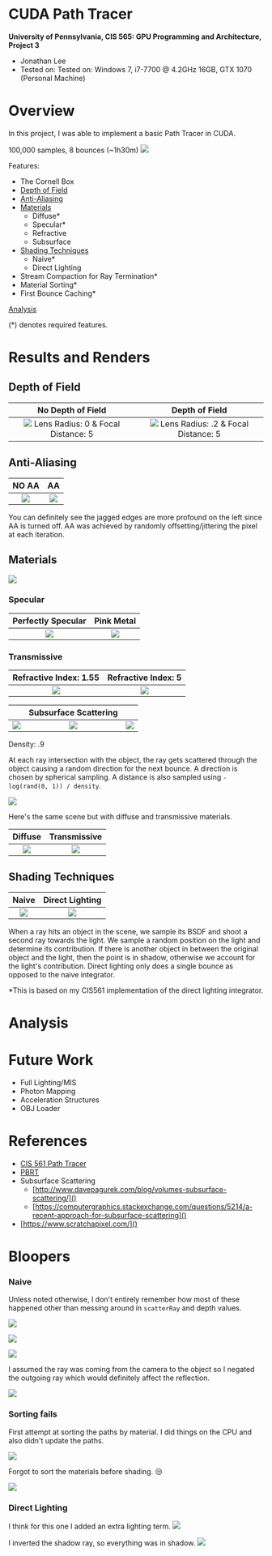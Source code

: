 CUDA Path Tracer
================

**University of Pennsylvania, CIS 565: GPU Programming and Architecture, Project 3**

* Jonathan Lee
* Tested on: Tested on: Windows 7, i7-7700 @ 4.2GHz 16GB, GTX 1070 (Personal Machine)

# Overview

In this project, I was able to implement a basic Path Tracer in CUDA.

100,000 samples, 8 bounces (~1h30m)
![](img/materials100000samp.png)

Features:
- The Cornell Box
- [Depth of Field](#depth-of-field)
- [Anti-Aliasing](#anti-aliasing)
- [Materials](#materials)
    - Diffuse*
    - Specular*
    - Refractive
    - Subsurface 
- [Shading Techniques](#shading-techniques)
    - Naive*
    - Direct Lighting
- Stream Compaction for Ray Termination*
- Material Sorting*
- First Bounce Caching*

[Analysis](#analysis)

(*) denotes required features.

# Results and Renders

## Depth of Field

No Depth of Field             |  Depth of Field
:-------------------------:|:-------------------------:
![](img/nodof_cornell.2017-09-29_04-40-15z.5000samp.png) Lens Radius: 0 & Focal Distance: 5  |  ![](img/dof_cornell.2017-09-29_04-28-53z.5000samp.png) Lens Radius: .2 & Focal Distance: 5 |

## Anti&#8208;Aliasing

NO AA      |  AA
:-------------------------:|:-------------------------:
![](img/noaa.png)   |  ![](img/aa.png)  |

You can definitely see the jagged edges are more profound on the left since AA is turned off. AA was achieved by randomly offsetting/jittering the pixel at each iteration.

## Materials

![](img/materials10000desc.png)

### Specular
Perfectly Specular   |  Pink Metal
:-------------------------:|:-------------------------:
![](img/cornell.2017-10-01_07-20-52z.5000samp.png)      | ![](img/cornell.2017-10-01_07-40-20z.5000samp.png)  |

### Transmissive
Refractive Index: 1.55    |  Refractive Index: 5
:-------------------------:|:-------------------------:
![](img/1.55iorcornell.2017-10-01_07-24-56z.5000samp.png)      | ![](img/ior5cornell.2017-10-01_07-17-22z.5000samp.png)  |



|   |Subsurface Scattering |  |
| ------------- |:-------------:| -----:|
| ![](img/subsurface/backleft.png)      | ![](img/subsurface/backright.png) | ![](img/subsurface/frontright.png) |

Density: .9

At each ray intersection with the object, the ray gets scattered through the object causing a random direction for the next bounce. A direction is chosen by spherical sampling. A distance is also sampled using `-log(rand(0, 1)) / density`.

![](img/cornell.2017-10-01_15-40-44z.50000samp.png)

Here's the same scene but with diffuse and transmissive materials.

Diffuse             |  Transmissive
:-------------------------:|:-------------------------:
![](img/cornell.2017-10-01_16-27-12z.5000samp.png)  |  ![](img/cornell.2017-10-01_16-35-00z.5000samp.png)

## Shading Techniques

Naive             |  Direct Lighting
:-------------------------:|:-------------------------:
![](img/naive_cornell.2017-09-23_19-25-09z.1285samp.png)  |  ![](img/direct_cornell.2017-09-29_06-05-30z.5000samp.png)

When a ray hits an object in the scene, we sample its BSDF and shoot a second ray towards the light. We sample a random position on the light and determine its contribution. If there is another object in between the original object and the light, then the point is in shadow, otherwise we account for the light's contribution. Direct lighting only does a single bounce as opposed to the naive integrator.

*This is based on my CIS561 implementation of the direct lighting integrator.

# Analysis

# Future Work

- Full Lighting/MIS
- Photon Mapping
- Acceleration Structures
- OBJ Loader

# References
- [CIS 561 Path Tracer](https://github.com/AgentLee/PathTracer)
- [PBRT](https://github.com/mmp/pbrt-v3)
- Subsurface Scattering
    - [http://www.davepagurek.com/blog/volumes-subsurface-scattering/]()
    - [https://computergraphics.stackexchange.com/questions/5214/a-recent-approach-for-subsurface-scattering]()
- [https://www.scratchapixel.com/]()

# Bloopers

### Naive 
Unless noted otherwise, I don't entirely remember how most of these happened other than messing around in `scatterRay` and depth values.

![](img/bloopers/cornell.2017-09-23_14-30-34z.59samp.png)

![](img/bloopers/cornell.2017-09-23_15-31-20z.166samp.png)

![](img/bloopers/cornell.2017-09-22_21-18-46z.223samp.png)

I assumed the ray was coming from the camera to the object so I negated the outgoing ray which would definitely affect the reflection.

![](img/bloopers/cornell.2017-09-22_05-16-02z.436samp.png)

### Sorting fails

First attempt at sorting the paths by material. I did things on the CPU and also didn't update the paths.

![](img/bloopers/cornell.2017-09-23_22-06-11z.11samp.png)

Forgot to sort the materials before shading. :unamused:

![](img/bloopers/cornell.2017-09-24_03-01-57z.51samp.png)

### Direct Lighting

I think for this one I added an extra lighting term.
![](img/bloopers/cornell.2017-09-27_21-24-41z.296samp.png)

I inverted the shadow ray, so everything was in shadow.
![](img/bloopers/cornell.2017-09-27_19-19-43z.229samp.png)